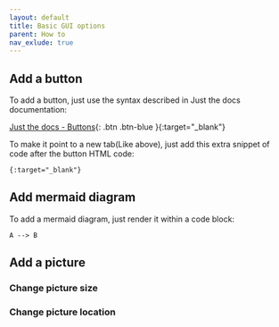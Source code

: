 ```yaml
---
layout: default
title: Basic GUI options
parent: How to
nav_exlude: true
---
```


## Add a button
To add a button, just use the syntax described in Just the docs documentation:

[Just the docs - Buttons](https://just-the-docs.github.io/just-the-docs/docs/ui-components/buttons/){: .btn .btn-blue }{:target="_blank"}

To make it point to a new tab(Like above), just add this extra snippet of code after the button HTML code:
```
{:target="_blank"}
```

## Add mermaid diagram
To add a mermaid diagram, just render it within a code block:

```mermaid
A --> B
```

## Add a picture

### Change picture size

### Change picture location